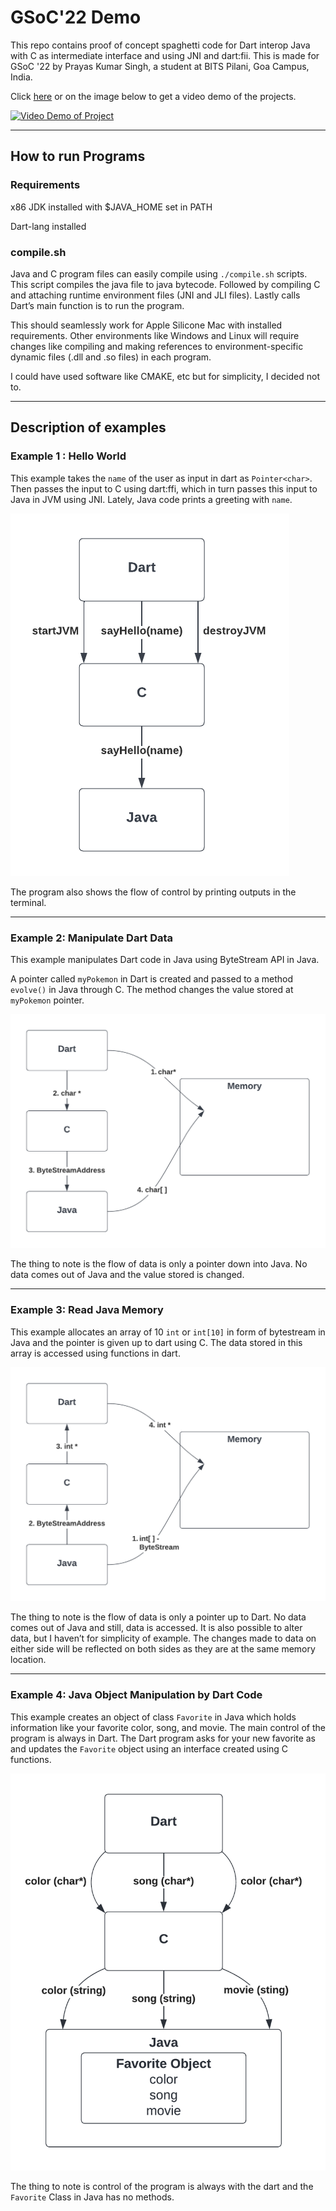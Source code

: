 # GSoC'22 Demo

This repo contains proof of concept spaghetti code for Dart interop Java with C as intermediate interface and using JNI and dart:fii. This is made for GSoC '22 by Prayas Kumar Singh, a student at BITS Pilani, Goa Campus, India.

Click [here](https://www.youtube.com/watch?v=cpiZViWvCKM) or on the image below to get a video demo of the projects.

[![Video Demo of Project](https://img.youtube.com/vi/cpiZViWvCKM/0.jpg)](https://www.youtube.com/watch?v=cpiZViWvCKM)

---

## How to run Programs

### Requirements

x86 JDK installed with $JAVA_HOME set in PATH

Dart-lang installed

### compile.sh

Java and C program files can easily compile using `./compile.sh` scripts. This script compiles the java file to java bytecode. Followed by compiling C and attaching runtime environment files (JNI and JLI files). Lastly calls Dart’s main function is to run the program.

This should seamlessly work for Apple Silicone Mac with installed requirements. Other environments like Windows and Linux will require changes like compiling and making references to environment-specific dynamic files (.dll and .so files) in each program.

I could have used software like CMAKE, etc but for simplicity, I decided not to.

---

## Description of examples

### Example 1 : Hello World

This example takes the `name` of the user as input in dart as `Pointer<char>`. Then passes the input to C using dart:ffi, which in turn passes this input to Java in JVM using JNI. Lately, Java code prints a greeting with `name`.

![Ex1](./imgs/ex1.png)

The program also shows the flow of control by printing outputs in the terminal.

---

### Example 2: Manipulate Dart Data

This example manipulates Dart code in Java using ByteStream API in Java.

A pointer called `myPokemon` in Dart is created and passed to a method `evolve()` in Java through C. The method changes the value stored at `myPokemon` pointer.

![Ex2](./imgs/ex2.png)

The thing to note is the flow of data is only a pointer down into Java. No data comes out of Java and the value stored is changed.

---

### Example 3: Read Java Memory

This example allocates an array of 10 `int` or `int[10]` in form of bytestream in Java and the pointer is given up to dart using C. The data stored in this array is accessed using functions in dart.

![Ex3](./imgs/ex3.png)

The thing to note is the flow of data is only a pointer up to Dart. No data comes out of Java and still, data is accessed. It is also possible to alter data, but I haven’t for simplicity of example. The changes made to data on either side will be reflected on both sides as they are at the same memory location.

---

### Example 4: Java Object Manipulation by Dart Code

This example creates an object of class `Favorite` in Java which holds information like your favorite color, song, and movie. The main control of the program is always in Dart. The Dart program asks for your new favorite as and updates the `Favorite` object using an interface created using C functions.

![Ex4](./imgs/ex4.png)

The thing to note is control of the program is always with the dart and the `Favorite` Class in Java has no methods.

